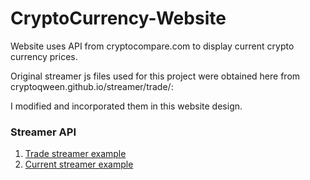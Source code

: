 # CryptoCurrency-Website
Website uses API from cryptocompare.com to display current crypto currency prices.

Original streamer js files used for this project were obtained here from cryptoqween.github.io/streamer/trade/: 

I modified and incorporated them in this website design.  

### Streamer API
1. [Trade streamer example](https://cryptoqween.github.io/streamer/trade/)
2. [Current streamer example](https://cryptoqween.github.io/streamer/current/)

